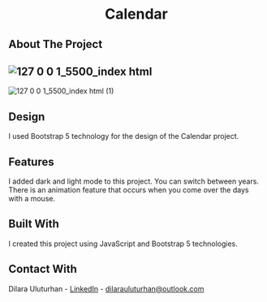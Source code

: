 <div align="center">
  <h1 align="center">Calendar</h1>
</div>

## About The Project
![127 0 0 1_5500_index html](https://user-images.githubusercontent.com/120499369/219619668-d861e059-63c4-43b5-832a-313cb00123fe.png)
--
![127 0 0 1_5500_index html (1)](https://user-images.githubusercontent.com/120499369/219619682-60f9d3c0-8157-470c-a196-7ba90e5dfd00.png)

## Design
I used Bootstrap 5 technology for the design of the Calendar project.

## Features
I added dark and light mode to this project. You can switch between years. There is an animation feature that occurs when you come over the days with a mouse.

## Built With
I created this project using JavaScript and Bootstrap 5 technologies.

## Contact With
Dilara Uluturhan - [LinkedIn](https://www.linkedin.com/in/dilarauluturhan/) - dilarauluturhan@outlook.com
